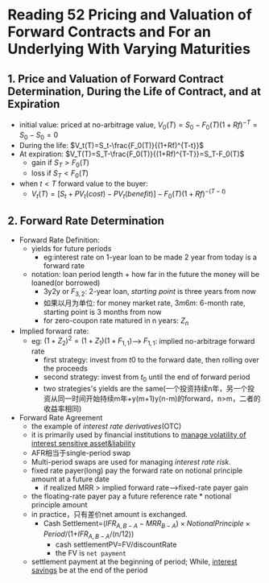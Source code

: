 # Reading 52 Pricing and Valuation of Forward Contracts and For an Underlying With Varying Maturities

## 1. Price and Valuation of Forward Contract Determination, During the Life of Contract, and at Expiration

- initial value: priced at no-arbitrage value, $V_0(T)=S_0-F_0(T)(1+Rf)^{-T}=S_0-S_0=0$
- During the life: $V_t(T)=S_t-\frac{F_0(T)}{(1+Rf)^{T-t}}$
- At expiration: $V_T(T)=S_T-\frac{F_0(T)}{(1+Rf)^{T-T}}=S_T-F_0(T)$
  - gain if $S_T>F_0(T)$
  - loss if $S_T<F_0(T)$
- when $t<T$ forward value to the buyer:
  - $V_t(T)=[S_t+PV_t(cost)-PV_t(benefit)]-F_0(T)(1+Rf)^{-(T-t)}$

## 2. Forward Rate Determination

- Forward Rate Definition:
  - yields for future periods
    - eg:interest rate on 1-year loan to be made 2 year from today is a forward rate
  - notation: loan period length + how far in the future the money will be loaned(or borrowed)
    - 3y2y or $F_{3,2}$: 2-year loan, *starting point* is three years from now
    - 如果以月为单位: for money market rate, $3m6m$: 6-month rate, starting point is 3 months from now
    - for zero-coupon rate matured in n years: $Z_n$
- Implied forward rate:
  - eg: $(1+Z_2)^2=(1+Z_1)(1+F_{1,1})$--> $F_{1,1}$: implied no-arbitrage forward rate
    - first strategy: invest from $t0$ to the forward date, then rolling over the proceeds
    - second strategy: invest from $t_0$ until the end of forward period
    - two strategies's yields are the same(一个投资持续n年，另一个投资从同一时间开始持续m年+y(m+1)y(n-m)的forward，n>m，二者的收益率相同)
- Forward Rate Agreement
  - the example of *interest rate derivatives*(OTC)
  - it is primarily used by financial institutions to <u>manage volatility of interest sensitive asset&liability</u>
  - AFR相当于single-period swap
  - Multi-period swaps are used for managing *interest rate risk*.
  - fixed rate payer(long) pay the forward rate on notional principle amount at a future date
    - if realized MRR > implied forward rate-->fixed-rate payer gain
  - the floating-rate payer pay a future reference rate * notional principle amount
  - in practice，只有差价net amount is exchanged.
    - Cash Settlement=$(IFR_{A,B-A}-MRR_{B-A})×Notional Principle×Period$/(1+$IFR_{A,B-A}$/(n/12))
      - cash settlementPV=FV/discountRate
      - the FV is `net payment`
  - settlement payment at the beginning of period; While, <u>interest savings</u> be at the end of the period

